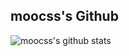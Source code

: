 ## moocss's Github

![moocss's github stats](https://github-readme-stats.vercel.app/api?username=moocss&show_icons=true&theme=dracula)
